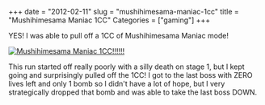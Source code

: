+++
date = "2012-02-11"
slug = "mushihimesama-maniac-1cc"
title = "Mushihimesama Maniac 1CC"
Categories = ["gaming"]
+++

YES!  I was able to pull off a 1CC of Mushihimesama Maniac mode!

[![Mushihimesama Maniac 1CC!!!!!!](http://farm8.staticflickr.com/7194/6855156109_8153126948.jpg)](http://www.flickr.com/photos/wnka/6855156109/)

This run started off really poorly with a silly death on stage 1, but I kept going and surprisingly pulled off the 1CC! I got to the last boss with ZERO lives left and only 1 bomb so I didn't have a lot of hope, but I very strategically dropped that bomb and was able to take the last boss DOWN.
